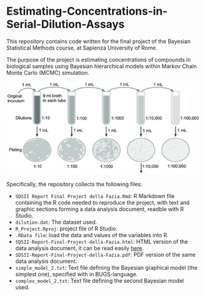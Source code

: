 # Estimating-Concentrations-in-Serial-Dilution-Assays

This repository contains code written for the final project of the Bayesian Statistical Methods course, at Sapienza University of Rome.

The purpose of the project is estimating concentrations of compounds in biological samples using Bayesian hierarchical models within Markov Chain Monte Carlo (MCMC) simulation.

![Example of serial dilution](https://github.com/AlessandradellaFazia/Estimating-Concentrations-in-Serial-Dilution-Assays/blob/main/images/elisa.jpg)


Specifically, the repository collects the following files: 

- `SDSII Report Final Project della Fazia.Rmd`: R Markdown file containing the R code needed to reproduce the project, with text and graphic sections forming a data analysis document, readble with R Studio.
- `dilution.dat`: The dataset used.
- `R_Project.Rproj`: project file of R Studio.
- `.RData file`: load the data and values of the variables into R.
- `SDSII-Report-Final-Project-della-Fazia.html`: HTML version of the data analysis document, it can be read easily [here](https://htmlpreview.github.io/?https://github.com/AlessandradellaFazia/Estimating-Concentrations-in-Serial-Dilution-Assays/blob/main/SDSII-Report-Final-Project-della-Fazia.html).
- `SDSII-Report-Final-Project-della-Fazia.pdf`: PDF version of the same data analysis document.
- `simple_model_2.txt`: Text file defining the Bayesian graphical model (the simplest one), specified with in BUGS-language.
- `complex_model_2.txt`: Text file defining the second Bayesian model used. 
